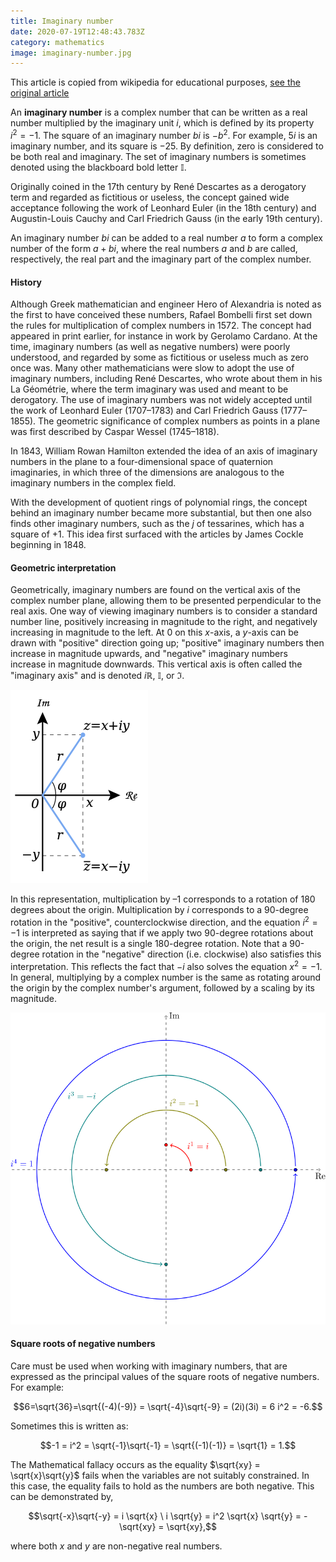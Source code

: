 ```yaml
---
title: Imaginary number
date: 2020-07-19T12:48:43.783Z
category: mathematics
image: imaginary-number.jpg
---
```


This article is copied from wikipedia for educational purposes, [see the original article](https://en.wikipedia.org/wiki/Imaginary_number)

An **imaginary number** is a complex number that can be written as a real number multiplied by the imaginary unit $i$, which is defined by its property $i^2 = −1$. The square of an imaginary number $bi$ is $−b^2$. For example, $5i$ is an imaginary number, and its square is $−25$. By definition, zero is considered to be both real and imaginary. The set of imaginary numbers is sometimes denoted using the blackboard bold letter $\mathbb{I}$.

Originally coined in the 17th century by René Descartes as a derogatory term and regarded as fictitious or useless, the concept gained wide acceptance following the work of Leonhard Euler (in the 18th century) and Augustin-Louis Cauchy and Carl Friedrich Gauss (in the early 19th century).

An imaginary number $bi$ can be added to a real number $a$ to form a complex number of the form $a + bi$, where the real numbers $a$ and $b$ are called, respectively, the real part and the imaginary part of the complex number.

#### History

Although Greek mathematician and engineer Hero of Alexandria is noted as the first to have conceived these numbers, Rafael Bombelli first set down the rules for multiplication of complex numbers in 1572. The concept had appeared in print earlier, for instance in work by Gerolamo Cardano. At the time, imaginary numbers (as well as negative numbers) were poorly understood, and regarded by some as fictitious or useless much as zero once was. Many other mathematicians were slow to adopt the use of imaginary numbers, including René Descartes, who wrote about them in his La Géométrie, where the term imaginary was used and meant to be derogatory. The use of imaginary numbers was not widely accepted until the work of Leonhard Euler (1707–1783) and Carl Friedrich Gauss (1777–1855). The geometric significance of complex numbers as points in a plane was first described by Caspar Wessel (1745–1818).

In 1843, William Rowan Hamilton extended the idea of an axis of imaginary numbers in the plane to a four-dimensional space of quaternion imaginaries, in which three of the dimensions are analogous to the imaginary numbers in the complex field.

With the development of quotient rings of polynomial rings, the concept behind an imaginary number became more substantial, but then one also finds other imaginary numbers, such as the $j$ of tessarines, which has a square of $+1$. This idea first surfaced with the articles by James Cockle beginning in 1848.

#### Geometric interpretation

Geometrically, imaginary numbers are found on the vertical axis of the complex number plane, allowing them to be presented perpendicular to the real axis. One way of viewing imaginary numbers is to consider a standard number line, positively increasing in magnitude to the right, and negatively increasing in magnitude to the left. At $0$ on this $x$-axis, a $y$-axis can be drawn with "positive" direction going up; "positive" imaginary numbers then increase in magnitude upwards, and "negative" imaginary numbers increase in magnitude downwards. This vertical axis is often called the "imaginary axis" and is denoted $i\mathbb{R}$, $\mathbb{I}$, or $ℑ$.

![complex conjugate](./complex_conjugate_picture.png)

In this representation, multiplication by $–1$ corresponds to a rotation of $180$ degrees about the origin. Multiplication by $i$ corresponds to a 90-degree rotation in the "positive", counterclockwise direction, and the equation $i^2 = −1$ is interpreted as saying that if we apply two 90-degree rotations about the origin, the net result is a single 180-degree rotation. Note that a 90-degree rotation in the "negative" direction (i.e. clockwise) also satisfies this interpretation. This reflects the fact that $−i$ also solves the equation $x^2 = −1$. In general, multiplying by a complex number is the same as rotating around the origin by the complex number's argument, followed by a scaling by its magnitude.

![rotations on the complex plane](./rotations_on_the_complex_plane.png)

#### Square roots of negative numbers

Care must be used when working with imaginary numbers, that are expressed as the principal values of the square roots of negative numbers. For example:

$$6=\sqrt{36}=\sqrt{(-4)(-9)} = \sqrt{-4}\sqrt{-9} = (2i)(3i) = 6 i^2 = -6.$$

Sometimes this is written as:

$$-1 = i^2 = \sqrt{-1}\sqrt{-1} = \sqrt{(-1)(-1)} = \sqrt{1} = 1.$$

The Mathematical fallacy occurs as the equality $\sqrt{xy} = \sqrt{x}\sqrt{y}$ fails when the variables are not suitably constrained. In this case, the equality fails to hold as the numbers are both negative. This can be demonstrated by,

$$\sqrt{-x}\sqrt{-y} = i \sqrt{x} \ i \sqrt{y} = i^2 \sqrt{x} \sqrt{y} = -\sqrt{xy} = \sqrt{xy},$$

where both $x$ and $y$ are non-negative real numbers.
